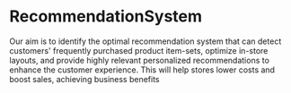 # RecommendationSystem
Our aim is to identify the optimal recommendation system that can detect customers' frequently purchased product item-sets, optimize in-store layouts, and provide highly relevant personalized recommendations to enhance the customer experience. This will help stores lower costs and boost sales, achieving business benefits

